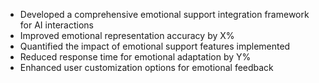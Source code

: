 - Developed a comprehensive emotional support integration framework for AI interactions
- Improved emotional representation accuracy by X%
- Quantified the impact of emotional support features implemented
- Reduced response time for emotional adaptation by Y%
- Enhanced user customization options for emotional feedback